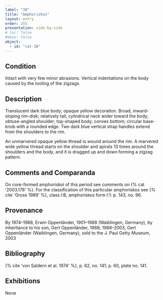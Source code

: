 ```yaml
---
label: "38"
title: "Amphoriskos"
layout: entry
order: 255
presentation: side-by-side
# toc: false
#menu: false 
object:
  - id: "cat-38"
---
```


## Condition

Intact with very few minor abrasions. Vertical indentations on the body caused by the tooling of the zigzags.

## Description

Translucent dark blue body; opaque yellow decoration. Broad, inward-sloping rim-disk; relatively tall, cylindrical neck wider toward the body; obtuse-angled shoulder; top-shaped body; convex bottom; circular base-knob with a rounded edge. Two dark blue vertical strap handles extend from the shoulders to the rim.

An unmarvered opaque yellow thread is wound around the rim. A marvered wide yellow thread starts on the shoulder and spirals 13 times around the shoulders and the body, and it is dragged up and down forming a zigzag pattern.

## Comments and Comparanda

On core-formed amphoriskoi of this period see comments on {% cat '2003.178' %}. For the classification of this particular amphoriskos see {% cite 'Grose 1989' %}, class I:B, amphoriskos form I:1: p. 143, no. 96.

## Provenance

By 1974–1988, Erwin Oppenländer, 1901–1988 (Waiblingen, Germany), by inheritance to his son, Gert Oppenländer, 1988; 1988–2003, Gert Oppenländer (Waiblingen, Germany), sold to the J. Paul Getty Museum, 2003

## Bibliography

{% cite 'von Saldern et al. 1974' %}, p. 62, no. 141; p. 60, plate no. 141.

## Exhibitions

None